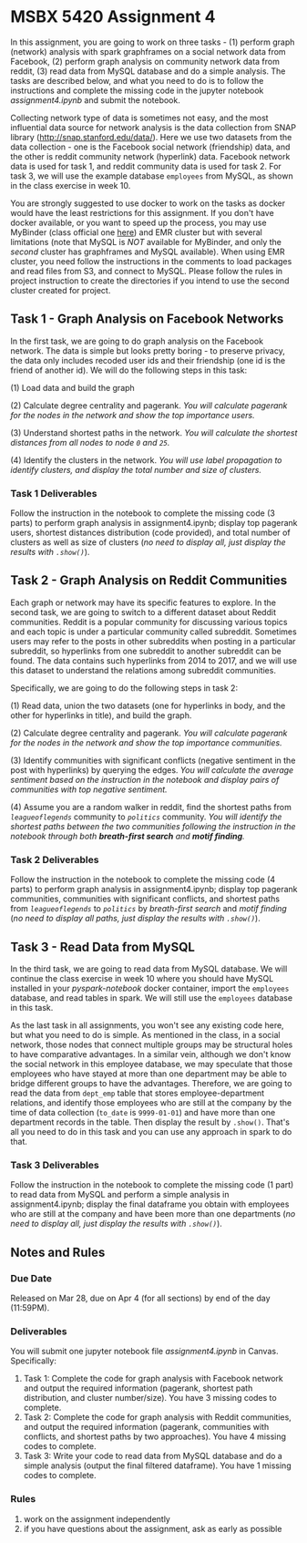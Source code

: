 

# MSBX 5420 Assignment 4

In this assignment, you are going to work on three tasks - (1) perform graph (network) analysis with spark graphframes on a social network data from Facebook, (2) perform graph analysis on community network data from reddit, (3) read data from MySQL database and do a simple analysis. The tasks are described below, and what you need to do is to follow the instructions and complete the missing code in the jupyter notebook *assignment4.ipynb* and submit the notebook.

Collecting network type of data is sometimes not easy, and the most influential data source for network analysis is the data collection from SNAP library (http://snap.stanford.edu/data/). Here we use two datasets from the data collection - one is the Facebook social network (friendship) data, and the other is reddit community network (hyperlink) data. Facebook network data is used for task 1, and reddit community data is used for task 2. For task 3, we will use the example database `employees` from MySQL, as shown in the class exercise in week 10.

You are strongly suggested to use docker to work on the tasks as docker would have the least restrictions for this assignment. If you don't have docker available, or you want to speed up the process, you may use MyBinder (class official one [here](https://mybinder.org/v2/gh/msbx5420-class/msbx5420-class.github.io/HEAD)) and EMR cluster but with several limitations (note that MySQL is *NOT* available for MyBinder, and only the *second* cluster has graphframes and MySQL available). When using EMR cluster, you need follow the instructions in the comments to load packages and read files from S3, and connect to MySQL. Please follow the rules in project instruction to create the directories if you intend to use the second cluster created for project.

## Task 1 - Graph Analysis on Facebook Networks

In the first task, we are going to do graph analysis on the Facebook network. The data is simple but looks pretty boring - to preserve privacy, the data only includes recoded user ids and their friendship (one id is the friend of another id). We will do the following steps in this task:

(1) Load data and build the graph

(2) Calculate degree centrality and pagerank. *You will calculate pagerank for the nodes in the network and show the top importance users.*

(3) Understand shortest paths in the network. *You will calculate the shortest distances from all nodes to node `0` and `25`.*

(4) Identify the clusters in the network. *You will use label propagation to identify clusters, and display the total number and size of clusters.*

### Task 1 Deliverables

Follow the instruction in the notebook to complete the missing code (3 parts) to perform graph analysis in assignment4.ipynb; display top pagerank users, shortest distances distribution (code provided), and total number of clusters as well as size of clusters (*no need to display all, just display the results with `.show()`*).

## Task 2 - Graph Analysis on Reddit Communities

Each graph or network may have its specific features to explore. In the second task, we are going to switch to a different dataset about Reddit communities. Reddit is a popular community for discussing various topics and each topic is under a particular community called subreddit. Sometimes users may refer to the posts in other subreddits when posting in a particular subreddit, so hyperlinks from one subreddit to another subreddit can be found. The data contains such hyperlinks from 2014 to 2017, and we will use this dataset to understand the relations among subreddit communities.

Specifically, we are going to do the following steps in task 2:

(1) Read data, union the two datasets (one for hyperlinks in body, and the other for hyperlinks in title), and build the graph.

(2) Calculate degree centrality and pagerank. *You will calculate pagerank for the nodes in the network and show the top importance communities.*

(3) Identify communities with significant conflicts (negative sentiment in the post with hyperlinks) by querying the edges. *You will calculate the average sentiment based on the instruction in the notebook and display pairs of communities with top negative sentiment.*

(4) Assume you are a random walker in reddit, find the shortest paths from *`leagueoflegends`* community to *`politics`* community. *You will identify the shortest paths between the two communities following the instruction in the notebook through both **breath-first search** and **motif finding**.*

### Task 2 Deliverables

Follow the instruction in the notebook to complete the missing code (4 parts) to perform graph analysis in assignment4.ipynb; display top pagerank communities, communities with significant conflicts, and shortest paths from *`leagueoflegends`* to *`politics`* by *breath-first search* and *motif finding* (*no need to display all paths, just display the results with `.show()`*).

## Task 3 - Read Data from MySQL

In the third task, we are going to read data from MySQL database. We will continue the class exercise in week 10 where you should have MySQL installed in your *pyspark-notebook* docker container, import the `employees` database, and read tables in spark. We will still use the `employees` database in this task.

As the last task in all assignments, you won't see any existing code here, but what you need to do is simple. As mentioned in the class, in a social network, those nodes that connect multiple groups may be structural holes to have comparative advantages. In a similar vein, although we don't know the social network in this employee database, we may speculate that those employees who have stayed at more than one department may be able to bridge different groups to have the advantages. Therefore, we are going to read the data from `dept_emp` table that stores employee-department relations, and identify those employees who are still at the company by the time of data collection (`to_date` is `9999-01-01`) and have more than one department records in the table. Then display the result by `.show()`. That's all you need to do in this task and you can use any approach in spark to do that.

### Task 3 Deliverables

Follow the instruction in the notebook to complete the missing code (1 part) to read data from MySQL and perform a simple analysis in assignment4.ipynb; display the final dataframe you obtain with employees who are still at the company and have been more than one departments (*no need to display all, just display the results with `.show()`*).

## Notes and Rules

### Due Date

Released on Mar 28, due on Apr 4 (for all sections) by end of the day (11:59PM).

### Deliverables

You will submit one jupyter notebook file *assignment4.ipynb* in Canvas. Specifically:

1. Task 1: Complete the code for graph analysis with Facebook network and output the required information (pagerank, shortest path distribution, and cluster number/size). You have 3 missing codes to complete.
2. Task 2: Complete the code for graph analysis with Reddit communities, and output the required information (pagerank, communities with conflicts, and shortest paths by two approaches). You have 4 missing codes to complete.
3. Task 3: Write your code to read data from MySQL database and do a simple analysis (output the final filtered dataframe). You have 1 missing codes to complete.

### Rules

1. work on the assignment independently
2. if you have questions about the assignment, ask as early as possible